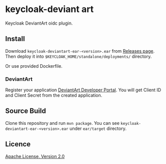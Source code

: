 # keycloak-deviant art

Keycloak DeviantArt oidc plugin.

## Install

Download `keycloak-deviantart-ear-<version>.ear` from [Releases page](https://github.com/Skyterix1991/keycloak-deviantart-oidc/releases).
Then deploy it into `$KEYCLOAK_HOME/standalone/deployments/` directory.

Or use provided Dockerfile.

### DeviantArt

Register your application [DeviantArt Developer Portal](https://www.deviantart.com/developers/).
You will get Client ID and Client Secret from the created application.

## Source Build

Clone this repository and run `mvn package`.
You can see `keycloak-deviantart-ear-<version>.ear` under `ear/target` directory.

## Licence

[Apache License, Version 2.0](https://www.apache.org/licenses/LICENSE-2.0)